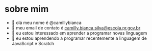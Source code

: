 # sobre mim




- 👋 olá meu nome é @camillybianca
- 📧 meu email de contato é camilly.bianca.silva@escola.pr.gov.br
- 👀 eu estou interessado em aprender a programar novas linguagem 
- 🌱 eu estou aprendendo a programar recentemente a linguagem de JavaScript e Scratch




